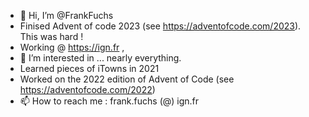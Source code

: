 - 👋 Hi, I’m @FrankFuchs
- Finised Advent of code 2023 (see https://adventofcode.com/2023). This was hard !
- Working @ https://ign.fr ,
- 👀 I’m interested in ... nearly everything.
- Learned pieces of iTowns in 2021
- Worked on the 2022 edition of Advent of Code (see https://adventofcode.com/2022)
- 📫 How to reach me : frank.fuchs (@) ign.fr

<!---
FrankFuchs/FrankFuchs is a ✨ special ✨ repository because its `README.md` (this file) appears on your GitHub profile.
You can click the Preview link to take a look at your changes.
--->

